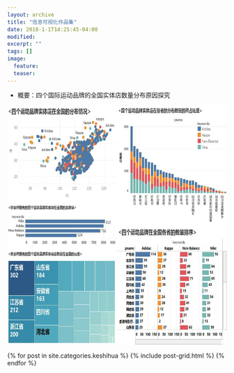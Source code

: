 ```yaml
---
layout: archive
title: "信息可视化作品集"
date: 2018-1-1T14:25:45-04:00
modified:
excerpt: ""
tags: []
image: 
  feature: 
  teaser:
---
```


-  概要：四个国际运动品牌的全国实体店数量分布原因探究

<a href="https://public.tableau.com/profile/.6733#!/vizhome/_18220/1?:embed=y&:display_count=yes&publish=yesDashboard1?:showVizHome=no&:embed=true" target="_blank"><img src="/images/yibiaoban.jpg" width="670" height="550" border="0" /></a>

<div class="tiles">
{% for post in site.categories.keshihua %}
  {% include post-grid.html %}
{% endfor %}
</div><!-- /.tiles 把所有categories 有 keshihua 的列出来-->
